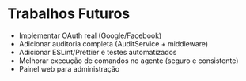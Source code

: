 # Trabalhos Futuros

- Implementar OAuth real (Google/Facebook)
- Adicionar auditoria completa (AuditService + middleware)
- Adicionar ESLint/Prettier e testes automatizados
- Melhorar execução de comandos no agente (seguro e consistente)
- Painel web para administração
